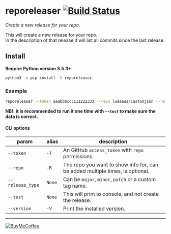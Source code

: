 # reporeleaser [![Build Status](https://travis-ci.com/ludeeus/reporeleaser.svg?branch=master)](https://travis-ci.com/ludeeus/reporeleaser)

_Create a new release for your repo._  

This will create a new release for your repo.  
In the description of that release it will list all commits since the last release.

## Install

**Require Python version 3.5.3+**

```bash
python3 -m pip install -U reporeleaser
```

### Example

```bash
reporeleaser --token aaabbbccc111222333 --repo ludeeus/customjson --release_type patch
```

**NB!: it is recommended to run it one time with `--test` to make sure the data is correct.**

#### CLI options

param | alias | description
-- | -- | --
`--token` | `-T` | An GitHub `access_token` with `repo` permissions.
`--repo` | `-R` | The repo you want to show info for, can be added multiple times, is optional.
`--release_type` | `None` | Can be `major`, `minor`, `patch` or a custom tag name.
`--test` | `None` | This will print to console, and not create the release.
`--version` | `-V` | Print the installed version.

***

[![BuyMeCoffee](https://camo.githubusercontent.com/cd005dca0ef55d7725912ec03a936d3a7c8de5b5/68747470733a2f2f696d672e736869656c64732e696f2f62616467652f6275792532306d6525323061253230636f666665652d646f6e6174652d79656c6c6f772e737667)](https://www.buymeacoffee.com/ludeeus)